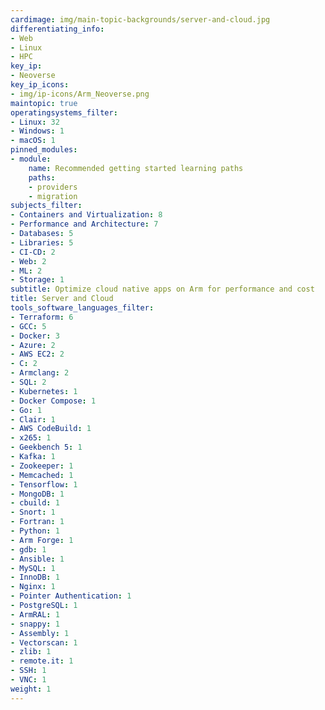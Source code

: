 ```yaml
---
cardimage: img/main-topic-backgrounds/server-and-cloud.jpg
differentiating_info:
- Web
- Linux
- HPC
key_ip:
- Neoverse
key_ip_icons:
- img/ip-icons/Arm_Neoverse.png
maintopic: true
operatingsystems_filter:
- Linux: 32
- Windows: 1
- macOS: 1
pinned_modules:
- module:
    name: Recommended getting started learning paths
    paths:
    - providers
    - migration
subjects_filter:
- Containers and Virtualization: 8
- Performance and Architecture: 7
- Databases: 5
- Libraries: 5
- CI-CD: 2
- Web: 2
- ML: 2
- Storage: 1
subtitle: Optimize cloud native apps on Arm for performance and cost
title: Server and Cloud
tools_software_languages_filter:
- Terraform: 6
- GCC: 5
- Docker: 3
- Azure: 2
- AWS EC2: 2
- C: 2
- Armclang: 2
- SQL: 2
- Kubernetes: 1
- Docker Compose: 1
- Go: 1
- Clair: 1
- AWS CodeBuild: 1
- x265: 1
- Geekbench 5: 1
- Kafka: 1
- Zookeeper: 1
- Memcached: 1
- Tensorflow: 1
- MongoDB: 1
- cbuild: 1
- Snort: 1
- Fortran: 1
- Python: 1
- Arm Forge: 1
- gdb: 1
- Ansible: 1
- MySQL: 1
- InnoDB: 1
- Nginx: 1
- Pointer Authentication: 1
- PostgreSQL: 1
- ArmRAL: 1
- snappy: 1
- Assembly: 1
- Vectorscan: 1
- zlib: 1
- remote.it: 1
- SSH: 1
- VNC: 1
weight: 1
---
```


